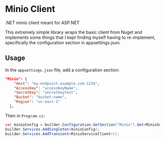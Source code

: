 # Minio Client

.NET minio client meant for ASP.NET 

This extremely simple library wraps the basic client from Nuget and implements some things that I kept finding myself having to re-implement, specifically the configuration section in appsettings.json.

## Usage

In the `appsettings.json` file, add a configuration section:

```json
"Minio": {
    "Host": "my-endpoint.example.com:1234",
    "AccessKey": "accessKeyName",
    "SecretKey": "secretkeytext",
    "Bucket": "bucket-name",
    "Region": "us-east-1"
  },
```

Then in `Program.cs`:

```csharp
var minioConfig = builder.Configuration.GetSection("Minio").Get<MinioServiceClient.Config>();
builder.Services.AddSingleton(minioConfig);
builder.Services.AddTransient<MinioServiceClient>();
```
